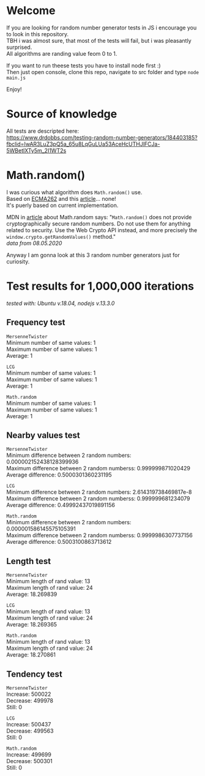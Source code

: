 # Welcome

If you are looking for random number generator tests in JS i encourage you to look in this repository.  
TBH i was almost sure, that most of the tests will fail, but i was pleasantly surprised.  
All algorithms are randing value feom 0 to 1.

If you want to run theese tests you have to install node first :)  
Then just open console, clone this repo, navigate to src folder and type `node main.js`

Enjoy!

# Source of knowledge

All tests are descripted here:  
https://www.drdobbs.com/testing-random-number-generators/184403185?fbclid=IwAR3LuZ3pQ5a_65u8LqGuLUa53AceHcUTHJlFCJa-5WBetlXTy5m_2I1WT2s

# Math.random()

I was curious what algorithm does `Math.random()` use.  
Based on [ECMA262](https://tc39.es/ecma262/#sec-math.random)
and this [article](https://hackernoon.com/how-does-javascripts-math-random-generate-random-numbers-ef0de6a20131)... none!  
It's puerly based on current implementation.

MDN in [article](https://developer.mozilla.org/en-US/docs/Web/JavaScript/Reference/Global_Objects/Math/random) about
Math.random says: "`Math.random()` does not provide cryptographically secure random numbers. Do not use them for anything related to security. Use the Web Crypto API instead, and more precisely the `window.crypto.getRandomValues()` method."  
_data from 08.05.2020_

Anyway I am gonna look at this 3 random number generators just for curiosity.

# Test results for 1,000,000 iterations

_tested with: Ubuntu v.18.04, nodejs v.13.3.0_

## Frequency test

`MersenneTwister`  
Minimum number of same values: 1  
Maximum number of same values: 1  
Average: 1

`LCG`  
Minimum number of same values: 1  
Maximum number of same values: 1  
Average: 1

`Math.random`  
Minimum number of same values: 1  
Maximum number of same values: 1  
Average: 1

## Nearby values test

`MersenneTwister`  
Minimum difference between 2 random numbers: 0.000002152438128399936  
Maximum difference between 2 random numberss: 0.999999871020429  
Average difference: 0.5000301360231195

`LCG`  
Minimum difference between 2 random numbers: 2.614319738469817e-8  
Maximum difference between 2 random numberss: 0.999999681234079  
Average difference: 0.49992437019891156

`Math.random`  
Minimum difference between 2 random numbers: 0.000001586145575105391  
Maximum difference between 2 random numberss: 0.9999986307737156  
Average difference: 0.5003100863713612

## Length test

`MersenneTwister`  
Minimum length of rand value: 13  
Maximum length of rand value: 24  
Average: 18.269839

`LCG`  
Minimum length of rand value: 13  
Maximum length of rand value: 24  
Average: 18.269365

`Math.random`  
Minimum length of rand value: 13  
Maximum length of rand value: 24  
Average: 18.270861

## Tendency test

`MersenneTwister`  
Increase: 500022  
Decrease: 499978  
Still: 0

`LCG`  
Increase: 500437  
Decrease: 499563  
Still: 0

`Math.random`  
Increase: 499699  
Decrease: 500301  
Still: 0
